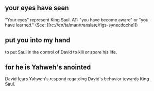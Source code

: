 ## your eyes have seen ##

"Your eyes" represent King Saul. AT: "you have become aware" or "you have learned." (See: [[rc://en/ta/man/translate/figs-synecdoche]])

## put you into my hand ##

to put Saul in the control of David to kill or spare his life.

## for he is Yahweh's anointed ##

David fears Yahweh's respond regarding David's behavior towards King Saul.